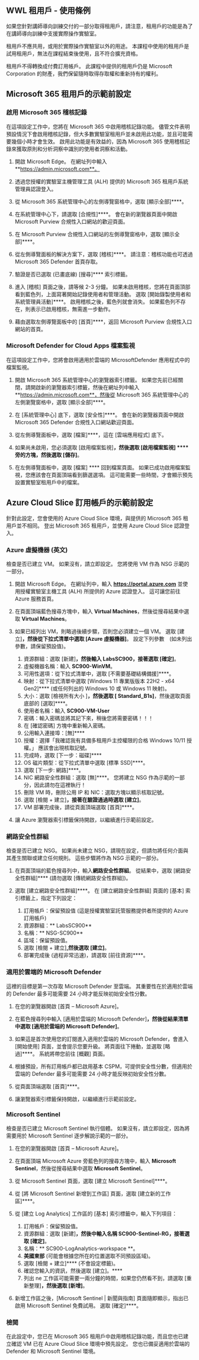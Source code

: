 <!---
---
示範前設定：標題：「示範設定」
---
--->

## WWL 租用戶 - 使用條例

如果您針對講師導向訓練交付的一部分取得租用戶，請注意，租用戶的功能是為了在講師導向訓練中支援實際操作實驗室。

租用戶不應共用，或用於實際操作實驗室以外的用途。 本課程中使用的租用戶是試用租用戶，無法在課程結束後使用，且不符合擴充資格。

租用戶不得轉換成付費訂用帳戶。 此課程中提供的租用戶仍是 Microsoft Corporation 的財產，我們保留隨時取得存取權和重新持有的權利。

## Microsoft 365 租用戶的示範前設定

### 啟用 Microsoft 365 稽核記錄

在這項設定工作中，您將在 Microsoft 365 中啟用稽核記錄功能。  儘管文件表明預設情況下會啟用稽核記錄，但大多數實驗室租用戶並未啟用此功能，並且可能需要幾個小時才會生效。  啟用此功能是有效益的，因為 Microsoft 365 使用稽核記錄來獲取原則和分析洞察中識別的使用者洞察和活動。

1. 開啟 Microsoft Edge。 在網址列中輸入 **https://admin.microsoft.com**。

1. 透過您授權的實驗室主機管理工具 (ALH) 提供的 Microsoft 365 租用戶系統管理員認證登入。

1. 從 Microsoft 365 系統管理中心的左側導覽窗格中，選取 [顯示全部]****。

1. 在系統管理中心下，請選取 [合規性]****。  會在新的瀏覽器頁面中開啟 Microsoft Purview 合規性入口網站的歡迎頁面。  

1. 在 Microsoft Purview 合規性入口網站的左側導覽窗格中，選取 [顯示全部]****。

1. 從左側導覽面板的解決方案下，選取 [稽核]****。  請注意：稽核功能也可透過 Microsoft 365 Defender 首頁存取。

1. 驗證是否已選取 (已畫底線) [搜尋]**** 索引標籤。

1. 進入 [稽核] 頁面之後，請等候 2-3 分鐘。  如果未啟用稽核，您將在頁面頂部看到藍色列，上面寫著開始記錄使用者和管理活動。  選取 [開始錄製使用者和系統管理員活動]****。  啟用稽核之後，藍色列就會消失。  如果藍色列不存在，則表示已啟用稽核，無需進一步動作。

1. 藉由選取左側導覽面板中的 [首頁]****，返回 Microsoft Purview 合規性入口網站的首頁。

### Microsoft Defender for Cloud Apps 檔案監視

在這項設定工作中，您將會啟用適用於雲端的 MicrosoftDefender 應用程式中的檔案監視。

1. 開啟 Microsoft 365 系統管理中心的瀏覽器索引標籤。  如果您先前已經關閉，請開啟新的瀏覽器索引標籤，然後在網址列中輸入 **https://admin.microsoft.com**，然後從 Microsoft 365 系統管理中心的左側瀏覽窗格中，選取 [顯示全部]****。

1. 在 [系統管理中心] 底下，選取 [安全性]****。  會在新的瀏覽器頁面中開啟 Microsoft 365 Defender 合規性入口網站歡迎頁面。  

1. 從左側導覽面板中，選取 [檔案]****，這在 [雲端應用程式] 底下。

1. 如果尚未啟用，您必須選取 [啟用檔案監視]****，然後選取 [啟用檔案監視] **** 旁的方塊，然後選取 [儲存]****。  

1. 在左側導覽面板中，選取 [檔案] **** 回到檔案頁面。  如果已成功啟用檔案監視，您應該會在頁面頂端看到篩選選項。  這可能需要一些時間，才會顯示預先設置實驗室租用戶中的檔案。

## Azure Cloud Slice 訂用帳戶的示範前設定

針對此設定，您會使用的 Azure Cloud Slice 環境，與提供的 Microsoft 365 租用戶並不相同。 登出 Microsoft 365 租用戶，並使用 Azure Cloud Slice 認證登入。

### Azure 虛擬機器 \(英文\)

檢查是否已建立 VM。 如果沒有，請立即設定。 您將使用 VM 作為 NSG 示範的一部分。

1. 開啟 Microsoft Edge。  在網址列中，輸入 **https://portal.azure.com** 並使用授權實驗室主機工具 (ALH) 所提供的 Azure 認證登入。  這可讓您前往 Azure 服務首頁。

1. 在頁面頂端藍色搜尋方塊中，輸入 **Virtual Machines**，然後從搜尋結果中選取 **Virtual Machines**。

1. 如果已經列出 VM，則略過後續步驟，否則您必須建立一個 VM。  選取 [建立]****，然後從下拉式清單中選取 [Azure 虛擬機器]****。 設定下列參數　(如未列出參數，請保留預設值)。
    1. 資源群組：選取 [新建]****，然後輸入 **LabsSC900**，接著選取 [確定]****。
    1. 虛擬機器名稱：輸入 **SC900-WinVM**。
    1. 可用性選項：從下拉式清單中，選取 [不需要基礎結構備援]****。
    1. 映射：從下拉式清單中選取 [Windows 11 專業版版本 22H2 - x64 Gen2]**** (或任何列出的 Windows 10 或 Windows 11 映射)。
    1. 大小：選取 [檢視所有大小  ]****，然後選取 [ Standard_B1s]****，然後選取頁面底部的 [選取]****。
    1. 使用者名稱：輸入 **SC900-VM-User**
    1. 密碼：輸入密碼並將其記下來，稍後您將需要密碼！！！
    1. 在 [確認密碼] 方塊中重新輸入密碼。
    1. 公用輸入連接埠：[無]****
    1. 授權：選擇「我確認我有具備多租用戶主控權限的合格 Windows 10/11 授權。」  應該會出現核取記號。
    1. 完成時，選取 [下一步：磁碟]****
    1. OS 磁片類型：從下拉式清單中選取 [標準 SSD]****。
    1. 選取 [下一步: 網路]****。
    1. NIC 網路安全性群組：選取 [無]****。  您將建立 NSG 作為示範的一部分，因此請勿在這裡執行！
    1. 刪除 VM 時，刪除公用 IP 和 NIC：選取方塊以顯示核取記號。
    1. 選取 [檢閱 + 建立]****，接著在驗證通過時選取 [建立]****。
    1. VM 部署完成後，請從頁面頂端選取 [首頁]****。

1. 讓 Azure 瀏覽器索引標籤保持開啟，以繼續進行示範前設定。

### 網路安全性群組

檢查是否已建立 NSG。 如果尚未建立 NSG，請現在設定，但請勿將任何介面與其產生關聯或建立任何規則。 這些步驟將作為 NSG 示範的一部分。

1. 在頁面頂端的藍色搜尋列中，輸入**網路安全性群組**。 從結果中，選取 [網路安全性群組]**** (請勿選取 [傳統網路安全性群組])。

1. 選取 [建立網路安全性群組]****。 在 [建立網路安全性群組] 頁面的 [基本] 索引標籤上，指定下列設定：
    1. 訂用帳戶：保留預設值 (這是授權實驗室託管服務提供者所提供的 Azure 訂用帳戶)
    1. 資源群組：** LabsSC900**
    1. 名稱：** NSG-SC900**
    1. 區域：保留預設值。
    1. 選取 [檢閱 + 建立]****,然後選取 [建立]****。
    1. 部署完成後 (過程非常迅速)，請選取 [前往資源]****。

### 適用於雲端的 Microsoft Defender

這裡的目標是第一次存取 Microsoft Defender 至雲端。 其重要性在於適用於雲端的 Defender 最多可能需要 24 小時才能反映初始安全性分數。  

1. 在您的瀏覽器開啟 [首頁 – Microsoft Azure]。

1. 在藍色搜尋列中輸入 [適用於雲端的 Microsoft Defender]****，然後從結果清單中選取 [適用於雲端的 Microsoft Defender]****。

1. 如果這是首次使用您的訂閱進入適用於雲端的 Microsoft Defender，會進入 [開始使用] 頁面，並會提示您要升級。  將頁面往下捲動，並選取 [略過]****。  系統將帶您前往 [概觀] 頁面。

1. 根據預設，所有訂用帳戶都已啟用基本 CSPM，可提供安全性分數，但適用於雲端的 Defender 最多可能需要 24 小時才能反映初始安全性分數。

1. 從頁面頂端選取 [首頁]****。

1. 讓瀏覽器索引標籤保持開啟，以繼續進行示範前設定。

### Microsoft Sentinel

檢查是否已建立 Microsoft Sentinel 執行個體。 如果沒有，請立即設定，因為將需要用於 Microsoft Sentinel 逐步解說示範的一部分。

1. 在您的瀏覽器開啟 [首頁 – Microsoft Azure]。

1. 在頁面頂端 Microsoft Azure 旁藍色列的搜尋方塊中，輸入 **Microsoft Sentinel**，然後從搜尋結果中選取 **Microsoft Sentinel**。

1. 從 Microsoft Sentinel 頁面，選取 [建立 Microsoft Sentinel]****。

1. 從 [將 Microsoft Sentinel 新增到工作區] 頁面，選取 [建立新的工作區]****。

1. 從 [建立 Log Analytics] 工作區的 [基本] 索引標籤中，輸入下列項目：
    1. 訂用帳戶：保留預設值。
    1. 資源群組：選取 [新建]****，然後中輸入名稱 **SC900-Sentinel-RG**，接著選取 [確定]****。
    1. 名稱：** SC900-LogAnalytics-workspace **。
    1. **美國東部** (可能會根據您所在的位置選取不同預設區域)。
    1. 選取 [檢閱 + 建立]**** (不會設定標籤)。
    1. 確認您輸入的資訊，然後選取 [建立]。****
    1. 列出 ne 工作區可能需要一兩分鐘的時間，如果您仍然看不到，請選取 [重新整理]****，然後選取 [新增]****。

1. 新增工作區之後，[Microsoft Sentinel | 新聞與指南] 頁面隨即顯示，指出已啟用 Microsoft Sentinel 免費試用。  選取 [確定]****。

### 檢閱

在此設定中，您已在 Microsoft 365 租用戶中啟用稽核記錄功能，而且您也已建立確認 VM 已在 Azure Cloud Slice 環境中預先設定。 您也已備妥適用於雲端的 Defender 和 Microsoft Sentinel 環境。
